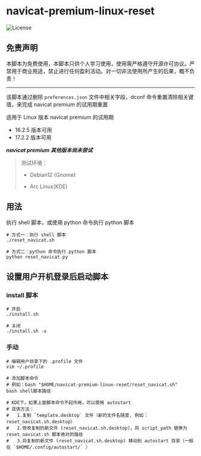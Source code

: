 # navicat-premium-linux-reset

![License](https://img.shields.io/github/license/oomeow/navicat-premium-linux-reset)

## 免责声明

本脚本为免费使用，本脚本只供个人学习使用，使用需严格遵守开源许可协议。严禁用于商业用途，禁止进行任何盈利活动。对一切非法使用所产生的后果，概不负责！

---

该脚本通过删除 `preferences.json` 文件中相关字段，dconf 命令重置清除相关键值，来完成 navicat premium 的试用期重置

适用于 Linux 版本 navicat premium 的试用期

- 16.2.5 版本可用
- 17.2.2 版本可用

**_navicat premium 其他版本尚未尝试_**

> 测试环境：
> 
> - Debian12 (Gnome)
> 
> - Arc Linux(KDE)

## 用法

执行 shell 脚本，或使用 python 命令执行 python 脚本

```shell
# 方式一：执行 shell 脚本
./reset_navicat.sh

# 方式二：python 命令执行 python 脚本
python reset_navicat.py
```

## 设置用户开机登录后启动脚本

### install 脚本

```shell
# 开启
./install.sh

# 关闭
./install.sh -u
```

### 手动

```shell
# 编辑用户目录下的 .profile 文件
vim ~/.profile

# 添加脚本命令
# 例如：bash "$HOME/navicat-premium-linux-reset/reset_navicat.sh"
bash shell脚本路径

# KDE下，如果上面脚本命令不起作用，可以使用 autostart
# 具体方法：
#   1.复制 `template.desktop` 文件（新的文件名随意, 例如： reset_navicat.sh.desktop）
#   2.修改复制的新文件 (reset_navicat.sh.desktop)，将 script_path 替换为 reset_navicat.sh 脚本绝对的路径
#   3.将复制的新文件 (reset_navicat.sh.desktop) 移动到 autostart 目录（一般在 `$HOME/.config/autostart/` ）
```
